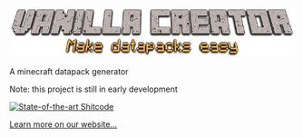 ![logo](https://raw.githubusercontent.com/VanillaCreator/VanillaCreator/main/docs/static/logo.png)

A minecraft datapack generator

Note: this project is still in early development

[![State-of-the-art Shitcode](https://img.shields.io/static/v1?label=State-of-the-art&message=Shitcode&color=7B5804)](https://github.com/trekhleb/state-of-the-art-shitcode)

[Learn more on our website...](https://vanillacreator.plus)
